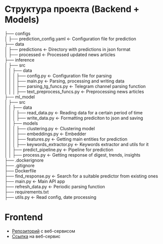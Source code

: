 # Структура проекта (Backend + Models)

├── configs  
│   ├── prediction_config.yaml   <- Сonfiguration file for prediction  
├── data  
│   ├── predictions   <- Directory with predictions in json format  
│   ├── processed   <- Processed updated news articles  
├── inference  
│   ├── src  
│   │   ├── data  
│   │   │   ├── config.py   <- Сonfiguration file for parsing  
│   │   │   ├── main.py   <- Parsing, processing and writing data  
│   │   │   ├── parsing_tg_funcs.py   <- Telegram channel parsing function  
│   │   │   ├── text_preprocess_funcs.py   <- Preprocessing news articles  
├── ml_model  
│   ├── src  
│   │   ├── data  
│   │   │   ├── read_data.py    <- Reading data for a certain period of time  
│   │   │   ├── write_data.py    <- Formatting prediciton to json and saving  
│   │   ├── models  
│   │   │   ├──  clustering.py    <- Clustering model  
│   │   │   ├──  embeddings.py    <- Embedder  
│   │   │   ├──  features.py    <- Getting main entities for prediction  
│   │   │   ├──  keywords_extractor.py    <- Keywords extractor and utils for it  
│   │   ├── predict_pipeline.py   <- Pipeline for prediction  
│   │   ├── process.py   <- Getting response of digest, trends, insights  
├── .dockerignore  
├── .gitignore  
├── Dockerfile  
├── find_response.py    <- Search for a suitable predictor from existing ones  
├── main.py    <- Main API app  
├── refresh_data.py    <- Periodic parsing function  
├── requirements.txt  
├── utils.py    <- Read config, date processing  

# Frontend
- [Репозиторий](https://github.com/PunkButterfly/Project_Get_N_Trends_web)  с веб-сервисом  
- [Ссылка](https://getntrends.streamlit.app/) на веб-сервис
